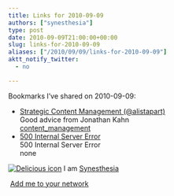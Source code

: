 ```yaml
---
title: Links for 2010-09-09
authors: ["synesthesia"]
type: post
date: 2010-09-09T21:00:00+00:00
slug: links-for-2010-09-09 
aliases: ["/2010/09/09/links-for-2010-09-09"]
aktt_notify_twitter:
  - no

---
```

Bookmarks I&#8217;ve shared on 2010-09-09:

  * [Strategic Content Management (@alistapart)][1]  
    Good advice from Jonathan Kahn  
    [content_management][2] 
  * [500 Internal Server Error][3]  
    500 Internal Server Error  
    none

<p class="deliciouslink">
  <a href="https://del.icio.us/synesthesia" title="See all my bookmarks on del.icio.us"><img src="https://www.synesthesia.co.uk/images/deliciousicon.jpg" alt="Delicious icon" /></a>&nbsp;I am <a href="https://del.icio.us/synesthesia" title="See all my bookmarks on del.icio.us">Synesthesia</a>
</p>

<p class="deliciouslink">
  <a href="https://del.icio.us/network?add=synesthesia" title="Add me to your del.icio.us network"><img src="https://www.synesthesia.co.uk/images/add.gif" alt="" /></a>&nbsp;<a href="https://del.icio.us/network?add=synesthesia" title="Add me to your del.icio.us network">Add me to your network</a>
</p>

 [1]: https://julianelve.amplify.com/2010/09/09/strategic-content-management-alistapart
 [2]: https://delicious.com/synesthesia/content_management
 [3]: https://feeds.delicious.com/v2/rss/synesthesia